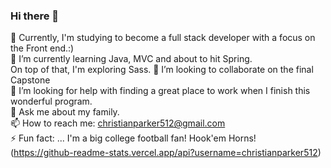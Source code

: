 ### Hi there 👋


🔭 Currently, I'm studying to become a full stack developer with a focus on the Front end.:)<br>
🌱 I’m currently learning Java, MVC and about to hit Spring.<br>
On top of that, I'm exploring Sass. 
👯 I’m looking to collaborate on the final Capstone<br>
🤔 I’m looking for help with finding a great place to work when I finish this wonderful program.<br>
💬 Ask me about my family.<br>
📫 How to reach me: christianparker512@gmail.com<br>
⚡ Fun fact: ... I'm a big college football fan! Hook'em Horns!<br>
(https://github-readme-stats.vercel.app/api?username=christianparker512)

